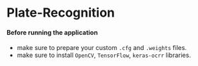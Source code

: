 # Plate-Recognition

#### Before running the application
* make sure to prepare your custom `.cfg` and `.weights` files.
* make sure to install `OpenCV`, `TensorFlow`, `keras-ocrr` libraries.
